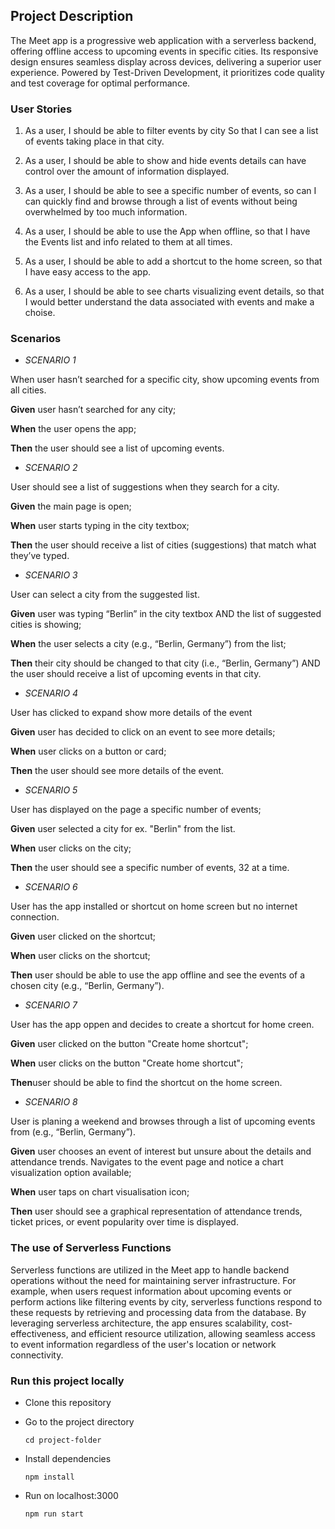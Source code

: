 ## Project Description

The Meet app is a progressive web application with a serverless backend,
offering offline access to upcoming events in specific cities. Its responsive design
ensures seamless display across devices, delivering a superior user experience.
Powered by Test-Driven Development, it prioritizes code quality and test coverage for optimal performance.

### User Stories

1. As a user,
   I should be able to filter events by city
   So that I can see a list of events taking place in that city.

2. As a user,
   I should be able to show and hide events details
   can have control over the amount of information displayed.

3. As a user,
   I should be able to see a specific number of events,
   so can I can quickly find and browse through a list of events without being
   overwhelmed by too much information.

4. As a user,
   I should be able to use the App when offline,
   so that I have the Events list and info related to them at all times.

5. As a user,
   I should be able to add a shortcut to the home screen,
   so that I have easy access to the app.

6. As a user,
   I should be able to see charts visualizing event details,
   so that I would better understand the data associated with events and make a choise.

### Scenarios

- _SCENARIO 1_

When user hasn’t searched for a specific city, show upcoming events from all cities.

**Given** user hasn’t searched for any city;

**When** the user opens the app;

**Then** the user should see a list of upcoming events.

- _SCENARIO 2_

User should see a list of suggestions when they search for a city.

**Given** the main page is open;

**When** user starts typing in the city textbox;

**Then** the user should receive a list of cities (suggestions) that match what they’ve typed.

- _SCENARIO 3_

User can select a city from the suggested list.

**Given** user was typing “Berlin” in the city textbox AND the list of suggested cities is showing;

**When** the user selects a city (e.g., “Berlin, Germany”) from the list;

**Then** their city should be changed to that city (i.e., “Berlin, Germany”) AND the user should receive a list of upcoming events in that city.

- _SCENARIO 4_

User has clicked to expand show more details of the event

**Given** user has decided to click on an event to see more details;

**When** user clicks on a button or card;

**Then** the user should see more details of the event.

- _SCENARIO 5_

User has displayed on the page a specific number of events;

**Given** user selected a city for ex. "Berlin" from the list.

**When** user clicks on the city;

**Then** the user should see a specific number of events, 32 at a time.

- _SCENARIO 6_

User has the app installed or shortcut on home screen but no internet connection.

**Given** user clicked on the shortcut;

**When** user clicks on the shortcut;

**Then** user should be able to use the app offline and see the events of a chosen city (e.g., “Berlin, Germany”).

- _SCENARIO 7_

User has the app oppen and decides to create a shortcut for home creen.

**Given** user clicked on the button "Create home shortcut";

**When** user clicks on the button "Create home shortcut";

**Then**user should be able to find the shortcut on the home screen.

- _SCENARIO 8_

User is planing a weekend and browses through a list of upcoming events from (e.g., “Berlin, Germany”).

**Given** user chooses an event of interest but unsure about the details and attendance trends.
Navigates to the event page and notice a chart visualization option available;

**When** user taps on chart visualisation icon;

**Then** user should see a graphical representation of attendance trends, ticket prices, or event popularity over time is displayed.

### The use of Serverless Functions

Serverless functions are utilized in the Meet app to handle backend operations without the need for maintaining server infrastructure. For example, when users request information about upcoming events or perform actions like filtering events by city, serverless functions respond to these requests by retrieving and processing data from the database. By leveraging serverless architecture, the app ensures scalability, cost-effectiveness, and efficient resource utilization, allowing seamless access to event information regardless of the user's location or network connectivity.

### Run this project locally

- Clone this repository

- Go to the project directory

      cd project-folder

- Install dependencies

      npm install

- Run on localhost:3000

      npm run start

